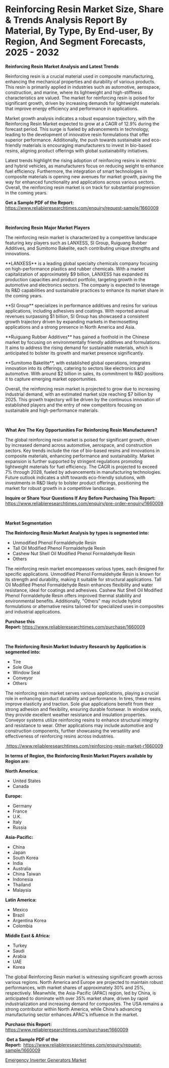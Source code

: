 <p><h1>Reinforcing Resin Market Size, Share & Trends Analysis Report By Material, By Type, By End-user, By Region, And Segment Forecasts, 2025 - 2032</h1></p><p><strong>Reinforcing Resin Market Analysis and Latest Trends</strong></p>
<p><p>Reinforcing resin is a crucial material used in composite manufacturing, enhancing the mechanical properties and durability of various products. This resin is primarily applied in industries such as automotive, aerospace, construction, and marine, where its lightweight and high-stiffness characteristics are valued. The market for reinforcing resin is poised for significant growth, driven by increasing demands for lightweight materials that improve energy efficiency and performance in applications.</p><p>Market growth analysis indicates a robust expansion trajectory, with the Reinforcing Resin Market expected to grow at a CAGR of 12.9% during the forecast period. This surge is fueled by advancements in technology, leading to the development of innovative resin formulations that offer superior performance. Additionally, the push towards sustainable and eco-friendly materials is encouraging manufacturers to invest in bio-based resins, aligning product offerings with global sustainability initiatives.</p><p>Latest trends highlight the rising adoption of reinforcing resins in electric and hybrid vehicles, as manufacturers focus on reducing weight to enhance fuel efficiency. Furthermore, the integration of smart technologies in composite materials is opening new avenues for market growth, paving the way for enhanced functionality and applications across various sectors. Overall, the reinforcing resin market is on track for substantial progression in the coming years.</p></p>
<p><strong>Get a Sample PDF of the Report:&nbsp;</strong> <a href="https://www.reliableresearchtimes.com/enquiry/request-sample/1660009?utm_campaign=2007&utm_medium=2&utm_source=Github&utm_content=ia&utm_term=29032025&utm_id=reinforcing-resin">https://www.reliableresearchtimes.com/enquiry/request-sample/1660009</a></p>
<p>&nbsp;</p>
<p><strong>Reinforcing Resin Major Market Players</strong></p>
<p><p>The reinforcing resin market is characterized by a competitive landscape featuring key players such as LANXESS, SI Group, Ruiguang Rubber Additives, and Sumitomo Bakelite, each contributing unique strengths and innovations.</p><p>**LANXESS** is a leading global specialty chemicals company focusing on high-performance plastics and rubber chemicals. With a market capitalization of approximately $9 billion, LANXESS has expanded its production capacities and product portfolio, targeting growth in the automotive and electronics sectors. The company is expected to leverage its R&D capabilities and sustainable practices to enhance its market share in the coming years.</p><p>**SI Group** specializes in performance additives and resins for various applications, including adhesives and coatings. With reported annual revenues surpassing $1 billion, SI Group has showcased a consistent growth trajectory driven by expanding markets in thermosetting applications and a strong presence in North America and Asia.</p><p>**Ruiguang Rubber Additives** has gained a foothold in the Chinese market by focusing on environmentally friendly additives and formulations. It aims to address the rising demand for sustainable materials, which is anticipated to bolster its growth and market presence significantly.</p><p>**Sumitomo Bakelite**, with established global operations, integrates innovation into its offerings, catering to sectors like electronics and automotive. With around $2 billion in sales, its commitment to R&D positions it to capture emerging market opportunities.</p><p>Overall, the reinforcing resin market is projected to grow due to increasing industrial demand, with an estimated market size reaching $7 billion by 2025. This growth trajectory will be driven by the continuous innovation of established players and the entry of new competitors focusing on sustainable and high-performance materials.</p></p>
<p>&nbsp;</p>
<p><strong>What Are The Key Opportunities For Reinforcing Resin Manufacturers?</strong></p>
<p><p>The global reinforcing resin market is poised for significant growth, driven by increased demand across automotive, aerospace, and construction sectors. Key trends include the rise of bio-based resins and innovations in composite materials, enhancing performance and sustainability. Market expansion is further supported by stringent regulations promoting lightweight materials for fuel efficiency. The CAGR is projected to exceed 7% through 2028, fueled by advancements in manufacturing technologies. Future outlook indicates a shift towards eco-friendly solutions, with investments in R&D likely to bolster product offerings, positioning the market for robust growth in a competitive landscape.</p></p>
<p><strong>Inquire or Share Your Questions If Any Before Purchasing This Report:</strong> <a href="https://www.reliableresearchtimes.com/enquiry/pre-order-enquiry/1660009?utm_campaign=2007&utm_medium=2&utm_source=Github&utm_content=ia&utm_term=29032025&utm_id=reinforcing-resin">https://www.reliableresearchtimes.com/enquiry/pre-order-enquiry/1660009</a></p>
<p>&nbsp;</p>
<p><strong>Market Segmentation</strong></p>
<p><strong>The Reinforcing Resin Market Analysis by types is segmented into:</strong></p>
<p><ul><li>Unmodified Phenol Formaldehyde Resin</li><li>Tall Oil Modified Phenol Formaldehyde Resin</li><li>Cashew Nut Shell Oil Modified Phenol Formaldehyde Resin</li><li>Others</li></ul></p>
<p><p>The reinforcing resin market encompasses various types, each designed for specific applications. Unmodified Phenol Formaldehyde Resin is known for its strength and durability, making it suitable for structural applications. Tall Oil Modified Phenol Formaldehyde Resin enhances flexibility and water resistance, ideal for coatings and adhesives. Cashew Nut Shell Oil Modified Phenol Formaldehyde Resin offers improved thermal stability and environmental benefits. Additionally, "Others" may include hybrid formulations or alternative resins tailored for specialized uses in composites and industrial applications.</p></p>
<p><strong>Purchase this Report:&nbsp;</strong><a href="https://www.reliableresearchtimes.com/purchase/1660009?utm_campaign=2007&utm_medium=2&utm_source=Github&utm_content=ia&utm_term=29032025&utm_id=reinforcing-resin">https://www.reliableresearchtimes.com/purchase/1660009</a></p>
<p>&nbsp;</p>
<p><strong>The Reinforcing Resin Market Industry Research by Application is segmented into:</strong></p>
<p><ul><li>Tire</li><li>Sole Glue</li><li>Window Seal</li><li>Conveyor</li><li>Others</li></ul></p>
<p><p>The reinforcing resin market serves various applications, playing a crucial role in enhancing product durability and performance. In tires, these resins improve elasticity and traction. Sole glue applications benefit from their strong adhesion and flexibility, ensuring durable footwear. In window seals, they provide excellent weather resistance and insulation properties. Conveyor systems utilize reinforcing resins to enhance structural integrity and resistance to wear. Other applications may include automotive and construction components, further showcasing the versatility and effectiveness of reinforcing resins across industries.</p></p>
<p><a href="https://www.reliableresearchtimes.com/reinforcing-resin-market-r1660009?utm_campaign=2007&utm_medium=2&utm_source=Github&utm_content=ia&utm_term=29032025&utm_id=reinforcing-resin">&nbsp;https://www.reliableresearchtimes.com/reinforcing-resin-market-r1660009</a></p>
<p><strong>In terms of Region, the Reinforcing Resin Market Players available by Region are:</strong></p>
<p>
    <p> <strong> North America: </strong>
        <ul>
            <li>United States</li>
            <li>Canada</li>
        </ul>
        </p> 
    <p> <strong> Europe: </strong>
        <ul>
            <li>Germany</li>
            <li>France</li>
            <li>U.K.</li>
            <li>Italy</li>
            <li>Russia</li>
        </ul>
        </p> 
    <p> <strong> Asia-Pacific: </strong>
        <ul>
            <li>China</li>
            <li>Japan</li>
            <li>South Korea</li>
            <li>India</li>
            <li>Australia</li>
            <li>China Taiwan</li>
            <li>Indonesia</li>
            <li>Thailand</li>
            <li>Malaysia</li>
        </ul>
        </p> 
    <p> <strong> Latin America: </strong>
        <ul>
            <li>Mexico</li>
            <li>Brazil</li>
            <li>Argentina Korea</li>
            <li>Colombia</li>
        </ul>
        </p> 
    <p> <strong> Middle East & Africa: </strong>
        <ul>
            <li>Turkey</li>
            <li>Saudi</li>
            <li>Arabia</li>
            <li>UAE</li>
            <li>Korea</li>
        </ul>
    </p>
    </p>
<p><p>The global Reinforcing Resin market is witnessing significant growth across various regions. North America and Europe are projected to maintain robust performances, with market shares of approximately 30% and 25%, respectively. Meanwhile, the Asia-Pacific (APAC) region, led by China, is anticipated to dominate with over 35% market share, driven by rapid industrialization and increasing demand for composites. The USA remains a strong contributor within North America, while China's advancing manufacturing sector enhances APAC's influence in the market.</p></p>
<p><strong>Purchase this Report: </strong><a href="https://www.reliableresearchtimes.com/purchase/1660009?utm_campaign=2007&utm_medium=2&utm_source=Github&utm_content=ia&utm_term=29032025&utm_id=reinforcing-resin">https://www.reliableresearchtimes.com/purchase/1660009</a></p>
<p>&nbsp;<strong>Get a Sample PDF of the Report:&nbsp;&nbsp;</strong><a href="https://www.reliableresearchtimes.com/enquiry/request-sample/1660009?utm_campaign=2007&utm_medium=2&utm_source=Github&utm_content=ia&utm_term=29032025&utm_id=reinforcing-resin">https://www.reliableresearchtimes.com/enquiry/request-sample/1660009</a></p>
<p><strong></strong></p>
<p><p><a href="https://github.com/angelajermaine/Market-Research-Report-List-6/blob/main/emergency-inverter-generators-market.md?utm_campaign=2007&utm_medium=2&utm_source=Github&utm_content=ia&utm_term=29032025&utm_id=reinforcing-resin">Emergency Inverter Generators Market</a></p></p>